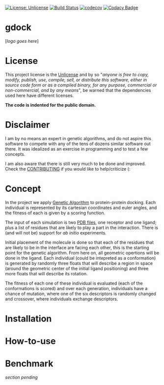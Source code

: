 [![License: Unlicense](https://img.shields.io/badge/license-Unlicense-blue.svg)](http://unlicense.org/) 
[![Build Status](https://travis-ci.com/rvhonorato/gdock.svg?branch=master)](https://travis-ci.com/rvhonorato/gdock)
[![codecov](https://codecov.io/gh/rvhonorato/gdock/branch/master/graph/badge.svg)](https://codecov.io/gh/rvhonorato/gdock)
[![Codacy Badge](https://app.codacy.com/project/badge/Grade/a794c83bedbc4e50b4bb6a0ed73ba3d0)](https://www.codacy.com/gh/rvhonorato/gdock/dashboard?utm_source=github.com&amp;utm_medium=referral&amp;utm_content=rvhonorato/gdock&amp;utm_campaign=Badge_Grade) 

# gdock
[_logo goes here_]

# License

This project license is the [Unlicense](https://unlicense.org) and by so "_anyone is free to copy, modify, publish, use, compile, sell, or distribute this software, either in source code form or as a compiled binary, for any purpose, commercial or non-commercial, and by any means_", be warned that the dependencies used here have different licenses.

**The code is indented for the public domain.**

# Disclaimer

I am by no means an expert in genetic algorithms, and do not aspire this software to compete with any of the tens of dozens similar software out there. It was idealized as an exercise in programming and to test a few concepts.

I am also aware that there is still very much to be done and improved. Check the [CONTRIBUTING](CONTRIBUTING.md) if you would like to help/criticize (:

# Concept

In the project we apply [Genetic Algorithm](https://en.wikipedia.org/wiki/Genetic_algorithm) to protein-protein docking. Each individual is represented by its cartesian coordinates and euler angles, and the fitness of each is given by a scoring function.

The input of each simulation is two [PDB files](https://pdb101.rcsb.org/learn/guide-to-understanding-pdb-data/introduction), one receptor and one ligand; plus a list of residues that are likely to play a part in the interaction. There is (and will not be) support for _ab initio_ experiments.

Initial placement of the molecule is done so that each of the residues that are likely to be in the interface are facing each other, this is the starting point for the genetic algorithm. From here on, all geometric opertions will be done in the ligand. Each individual (could be intepreted as a conformation) is generated by randomly three floats that will describe a region in space (around the geometric center of the initial ligand positioning) and three more floats that will describe its rotation. 

The fitness of each one of these individual is evaluated (each of the conformations is scored) and over each generation, individuals have a chance of mutation, where one of the six descriptors is randomly changed and crossover, where individuals exchange descriptors.

# Installation 

# How-to-use

# Benchmark

_section pending_